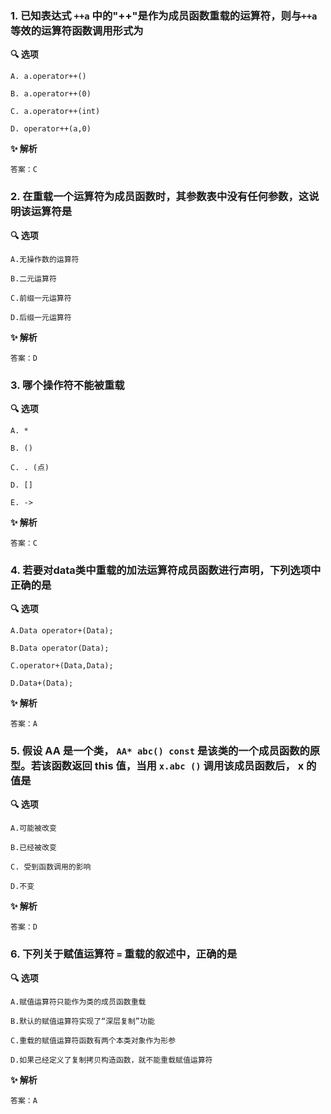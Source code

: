 ### 1. 已知表达式 `++a` 中的"++"是作为成员函数重载的运算符，则与`++a`等效的运算符函数调用形式为

**🔍 选项**

```
A. a.operator++()

B. a.operator++(0)

C. a.operator++(int)

D. operator++(a,0)
```

**✨ 解析**

```
答案：C
```



### 2. 在重载一个运算符为成员函数时，其参数表中没有任何参数，这说明该运算符是

**🔍 选项**

```
A.无操作数的运算符

B.二元运算符

C.前缀一元运算符

D.后缀一元运算符
```

**✨ 解析**

```
答案：D
```



### 3. 哪个操作符不能被重载

**🔍 选项**

```
A. *

B. ()

C. . (点)

D. []

E. ->
```

**✨ 解析**

```
答案：C
```



### 4. 若要对data类中重载的加法运算符成员函数进行声明，下列选项中正确的是

**🔍 选项**

```
A.Data operator+(Data);

B.Data operator(Data);

C.operator+(Data,Data);

D.Data+(Data);
```

**✨ 解析**

```
答案：A
```



### 5. 假设 AA 是一个类， `AA* abc() const` 是该类的一个成员函数的原型。若该函数返回 this 值，当用 `x.abc ()` 调用该成员函数后， x 的值是

**🔍 选项**

```
A.可能被改变

B.已经被改变

C. 受到函数调用的影响

D.不变
```

**✨ 解析**

```
答案：D
```



### 6. 下列关于赋值运算符 `=` 重载的叙述中，正确的是

**🔍 选项**

```
A.赋值运算符只能作为类的成员函数重载

B.默认的赋值运算符实现了“深层复制”功能

C.重载的赋值运算符函数有两个本类对象作为形参

D.如果己经定义了复制拷贝构造函数，就不能重载赋值运算符
```

**✨ 解析**

```
答案：A
```





























